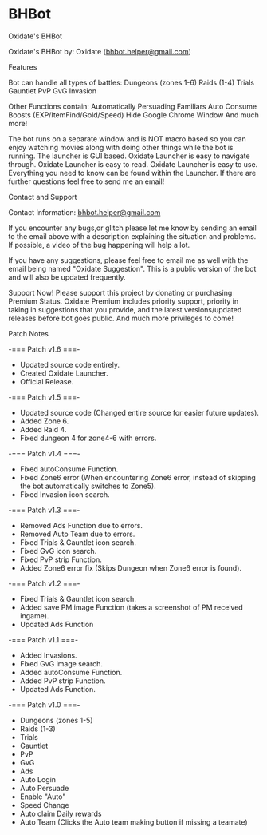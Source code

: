 # BHBot
Oxidate's BHBot



Oxidate's BHBot
by: Oxidate (bhbot.helper@gmail.com)


Features

Bot can handle all types of battles:
Dungeons (zones 1-6)
Raids (1-4)
Trials
Gauntlet
PvP
GvG
Invasion

Other Functions contain:
Automatically Persuading Familiars
Auto Consume Boosts
(EXP/ItemFind/Gold/Speed)
Hide Google Chrome Window
And much more!


The bot runs on a separate window and is NOT macro based so you can enjoy watching movies along with doing other things while the bot is running.
The launcher is GUI based.
Oxidate Launcher is easy to navigate through.
Oxidate Launcher is easy to read.
Oxidate Launcher is easy to use.
Everything you need to know can be found within the Launcher.
If there are further questions feel free to send me an email!


Contact and Support


Contact Information: bhbot.helper@gmail.com

If you encounter any bugs,or glitch please let me know by sending an email to the email above with a description explaining the situation and problems. If possible, a video of the bug happening will help a lot.

If you have any suggestions, please feel free to email me as well with the email being named "Oxidate Suggestion". This is a public version of the bot and will also be updated frequently.



Support Now!
Please support this project by donating or purchasing Premium Status.
Oxidate Premium includes priority support, priority in taking in suggestions that you provide, and the latest versions/updated releases before bot goes public. And much more privileges to come!
   

Patch Notes

-=== Patch v1.6 ===-
- Updated source code entirely.
- Created Oxidate Launcher.
- Official Release.

-=== Patch v1.5 ===-
- Updated source code (Changed entire source for easier future updates).
- Added Zone 6.
- Added Raid 4.
- Fixed dungeon 4 for zone4-6 with errors.

-=== Patch v1.4 ===-
- Fixed autoConsume Function.
- Fixed Zone6 error (When encountering Zone6 error, 
	instead of skipping the bot automatically switches to Zone5).
- Fixed Invasion icon search.

-=== Patch v1.3 ===-
- Removed Ads Function due to errors.
- Removed Auto Team due to errors.
- Fixed Trials & Gauntlet icon search.
- Fixed GvG icon search.
- Fixed PvP strip Function.
- Added Zone6 error fix (Skips Dungeon when Zone6 error is found).

-=== Patch v1.2 ===-
- Fixed Trials & Gauntlet icon search.
- Added save PM image Function (takes a screenshot of PM received ingame).
- Updated Ads Function

-=== Patch v1.1 ===-
- Added Invasions.
- Fixed GvG image search.
- Added autoConsume Function.
- Added PvP strip Function.
- Updated Ads Function.

-=== Patch v1.0 ===-
- Dungeons (zones 1-5)
- Raids (1-3)
- Trials
- Gauntlet
- PvP
- GvG
- Ads
- Auto Login
- Auto Persuade
- Enable "Auto"
- Speed Change
- Auto claim Daily rewards
- Auto Team (Clicks the Auto team making button if missing a teamate)
